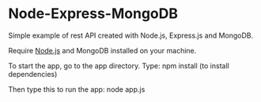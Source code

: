 # Node-Express-MongoDB
Simple example of rest API created with Node.js, Express.js and MongoDB.

Require <a href="">Node.js</a> and MongoDB installed on your machine. 

To start the app, go to the app directory.
Type:
npm install 
(to install dependencies)

Then type this to run the app:
node app.js
